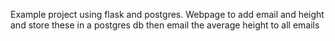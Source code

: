Example project using flask and postgres. Webpage to add email and height and store these in a postgres db then email the average height to all emails

